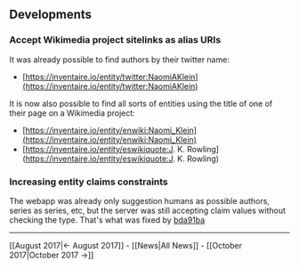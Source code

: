 <!-- LANG:EN, title="September 2017"-->
 
## Developments

### Accept Wikimedia project sitelinks as alias URIs
It was already possible to find authors by their twitter name:
* [https://inventaire.io/entity/twitter:NaomiAKlein](https://inventaire.io/entity/twitter:NaomiAKlein)

It is now also possible to find all sorts of entities using the title of one of their page on a Wikimedia project:
* [https://inventaire.io/entity/enwiki:Naomi_Klein](https://inventaire.io/entity/enwiki:Naomi_Klein)
* [https://inventaire.io/entity/eswikiquote:J. K. Rowling](https://inventaire.io/entity/eswikiquote:J. K. Rowling)

### Increasing entity claims constraints
  The webapp was already only suggestion humans as possible authors, series as series, etc, but the server was still accepting claim values without checking the type. That's what was fixed by [bda91ba](https://github.com/inventaire/inventaire/commit/bda91ba5c3344ba1f8d0a1a0608685f7ec6759a6)
 
<hr>

[[August 2017|← August 2017]] - [[News|All News]] - [[October 2017|October 2017 →]]
